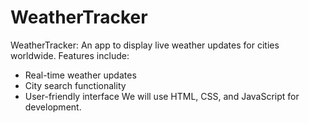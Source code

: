 # WeatherTracker
WeatherTracker: An app to display live weather updates for cities worldwide.
Features include:
* Real-time weather updates
* City search functionality
* User-friendly interface
We will use HTML, CSS, and JavaScript for development.